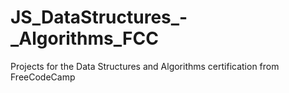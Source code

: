 # JS_DataStructures_-_Algorithms_FCC
Projects for the Data Structures and Algorithms certification from FreeCodeCamp
